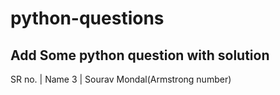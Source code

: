 # python-questions

## Add Some python question with solution



SR no. | Name
3   |   Sourav Mondal(Armstrong number)
